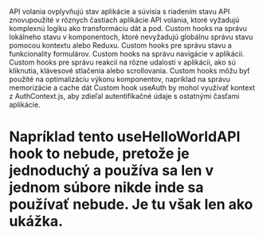 API volania ovplyvňujú stav aplikácie a súvisia s riadením stavu
API znovupoužité v rôznych častiach aplikácie
API volania, ktoré vyžadujú komplexnú logiku ako transformáciu dát a pod.
Custom hooks na správu lokálneho stavu v komponentoch, ktoré nevyžadujú globálnu správu stavu pomocou kontextu alebo Reduxu.
Custom hooks pre správu stavu a funkcionality formulárov.
Custom hooks na správu navigácie v aplikácii.
Custom hooks pre správu reakcií na rôzne udalosti v aplikácii, ako sú kliknutia, klávesové stlačenia alebo scrollovania.
Custom hooks môžu byť použité na optimalizáciu výkonu komponentov, napríklad na správu memorizácie a cache dát
Custom hook useAuth by mohol využívať kontext z AuthContext.js, aby zdieľal autentifikačné údaje s ostatnými časťami aplikácie.

# Napríklad tento useHelloWorldAPI hook to nebude, pretože je jednoduchý a používa sa len v jednom súbore nikde inde sa používať nebude. Je tu však len ako ukážka.
